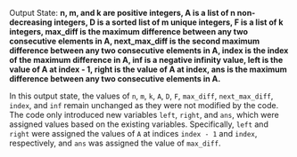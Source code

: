 Output State: **n, m, and k are positive integers, A is a list of n non-decreasing integers, D is a sorted list of m unique integers, F is a list of k integers, max_diff is the maximum difference between any two consecutive elements in A, next_max_diff is the second maximum difference between any two consecutive elements in A, index is the index of the maximum difference in A, inf is a negative infinity value, left is the value of A at index - 1, right is the value of A at index, ans is the maximum difference between any two consecutive elements in A.**

In this output state, the values of `n`, `m`, `k`, `A`, `D`, `F`, `max_diff`, `next_max_diff`, `index`, and `inf` remain unchanged as they were not modified by the code. The code only introduced new variables `left`, `right`, and `ans`, which were assigned values based on the existing variables. Specifically, `left` and `right` were assigned the values of `A` at indices `index - 1` and `index`, respectively, and `ans` was assigned the value of `max_diff`.